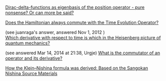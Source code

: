 [Dirac-delta-functions as eigenbasis of the position operator - pure nonsense? Or can more be said?](https://physics.stackexchange.com/questions/606867/dirac-delta-functions-as-eigenbasis-of-the-position-operator-pure-nonsense-or)

[Does the Hamiltonian always commute with the Time Evolution Operator?](https://physics.stackexchange.com/questions/810109/does-the-hamiltonian-always-commute-with-the-time-evolution-operator)

(see juanraga's answer, answered Nov 1, 2012 )  
[Which derivative with respect to time is which in the Heisenberg picture of quantum mechanics?](https://physics.stackexchange.com/a/103511/259297)

(see answered Mar 14, 2014 at 21:38, Urgje)
[What is the commutator of an operator and its derivative?](https://physics.stackexchange.com/posts/103511/edit)


[How the Klein–Nishina formula was derived: Based on the Sangokan Nishina Source Materials](https://pmc.ncbi.nlm.nih.gov/articles/PMC5709540/)
